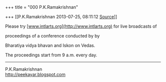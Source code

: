 +++
title = "000 P.K.Ramakrishnan"

+++
[[P.K.Ramakrishnan	2013-07-25, 08:11:12 [Source](https://groups.google.com/g/samskrita/c/aGBFYdT4ePc)]]



Please try [www.intlarts.org](http://www.intlarts.org) for live broadcasts of

proceedings of a conference conducted by by

Bharatiya vidya bhavan and Iskon on Vedas.

The proceedings start from 9 a.m. every day.



-----------------------------------  
P.K.Ramakrishnan  
<http://peekayar.blogspot.com>

